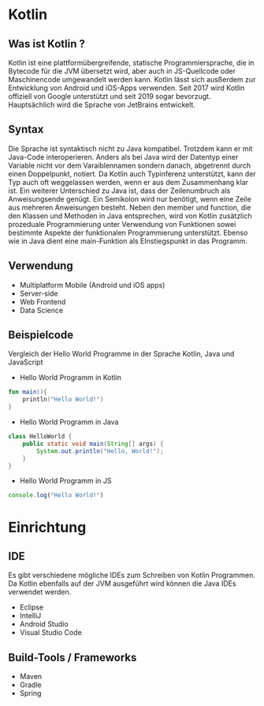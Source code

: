 # Kotlin
## Was ist Kotlin ?
Kotlin ist eine plattformübergreifende, statische Programmiersprache, die in Bytecode für die JVM übersetzt wird, aber auch in JS-Quellcode oder Maschinencode umgewandelt werden kann. Kotlin lässt sich ausßerdem zur Entwicklung von Android und iOS-Apps verwenden. 
Seit 2017 wird Kotlin offiziell von Google unterstützt und seit 2019 sogar bevorzugt. 
Hauptsächlich wird die Sprache von JetBrains entwickelt. 
## Syntax
Die Sprache ist syntaktisch nicht zu Java kompatibel. Trotzdem kann er mit Java-Code interoperieren. 
Anders als bei Java wird der Datentyp einer Variable nicht vor dem Varaiblennamen sondern danach, abgetrennt durch einen Doppelpunkt, notiert. Da Kotlin auch Typinferenz unterstützt, kann der Typ auch oft weggelassen werden, wenn er aus dem Zusammenhang klar ist. 
Ein weiterer Unterschied zu Java ist, dass der Zeilenumbruch als Anweisungsende genügt. Ein Semikolon wird nur benötigt, wenn eine Zeile aus mehreren Anweisungen besteht. 
Neben den member und function, die den Klassen und Methoden in Java entsprechen, wird von Kotlin zusätzlich prozeduale Programmierung unter Verwendung von Funktionen sowei bestimmte Aspekte der funktionalen Programmierung unterstützt. 
Ebenso wie in Java dient eine main-Funktion als EInstiegspunkt in das Programm. 

## Verwendung
- Multiplatform Mobile (Android und iOS apps)
- Server-side 
- Web Frontend
- Data Science

## Beispielcode
Vergleich der Hello World Programme in der Sprache Kotlin, Java und JavaScript
- Hello World Programm in Kotlin
```kotlin
fun main(){
    println("Hello World!")
}
```
- Hello World Programm in Java
```java
class HelloWorld {
    public static void main(String[] args) {
        System.out.println("Hello, World!"); 
    }
}
```
- Hello World Programm in JS
```javascript
console.log("Hello World!")
```
# Einrichtung
## IDE 
Es gibt verschiedene mögliche IDEs zum Schreiben von Kotlin Programmen. 
Da Kotlin ebenfalls auf der JVM ausgeführt wird können die Java IDEs verwendet werden.
- Eclipse
- IntelliJ
- Android Studio
- Visual Studio Code
## Build-Tools / Frameworks
- Maven
- Gradle
- Spring 